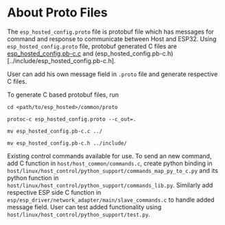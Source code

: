 # About Proto Files

The `esp_hosted_config.proto` file is protobuf file which has messages for command and response to communicate between Host and ESP32. Using `esp_hosted_config.proto` file, protobuf generated C files are [esp_hosted_config.pb-c.c](../esp_hosted_config.pb-c.c) and (esp_hosted_config.pb-c.h)[../include/esp_hosted_config.pb-c.h].

User can add his own message field in `.proto` file and generate respective C files.

To generate C based protobuf files, run
```
cd <path/to/esp_hosted>/common/proto

protoc-c esp_hosted_config.proto --c_out=.

mv esp_hosted_config.pb-c.c ../

mv esp_hosted_config.pb-c.h ../include/
```

Existing control commands available for use. To send an new command, add C function in `host/host_common/commands.c`, create python binding in `host/linux/host_control/python_support/commands_map_py_to_c.py` and its python function in `host/linux/host_control/python_support/commands_lib.py`. Similarly add respective ESP side C function in `esp/esp_driver/network_adapter/main/slave_commands.c` to handle added message field. User can test added functionality using `host/linux/host_control/python_support/test.py`.
